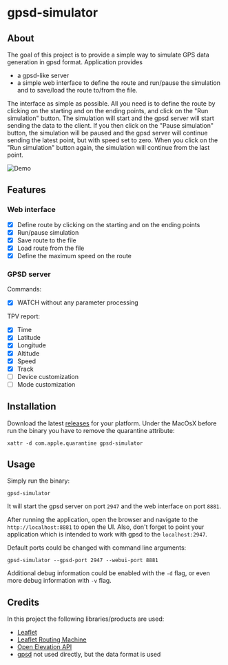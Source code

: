 # gpsd-simulator

## About

The goal of this project is to provide a simple way to simulate GPS data generation in gpsd format. 
Application provides 
- a gpsd-like server
- a simple web interface to define the route and run/pause the simulation and to save/load the route to/from the file.

The interface as simple as possible. All you need is to define the route by clicking on the starting and on the ending points, 
and click on the "Run simulation" button. The simulation will start and the gpsd server will start sending the data to the client.
If you then click on the "Pause simulation" button, the simulation will be paused and the gpsd server will continue sending
the latest point, but with speed set to zero. When you click on the "Run simulation" button again, the simulation will continue
from the last point.

![Demo](docs/demo.gif)

## Features

### Web interface

- [x] Define route by clicking on the starting and on the ending points
- [x] Run/pause simulation
- [x] Save route to the file
- [x] Load route from the file
- [x] Define the maximum speed on the route

### GPSD server

Commands:
- [x] WATCH without any parameter processing

TPV report:
- [x] Time
- [x] Latitude
- [x] Longitude
- [x] Altitude
- [x] Speed
- [x] Track
- [ ] Device customization
- [ ] Mode customization

## Installation

Download the latest [releases](https://github.com/aokhrimenko/gpsd-simulator/releases) for your platform.
Under the MacOsX before run the binary you have to remove the quarantine attribute:
```shell
xattr -d com.apple.quarantine gpsd-simulator
```

## Usage
Simply run the binary:
```shell
gpsd-simulator
```
It will start the gpsd server on port `2947` and the web interface on port `8881`.

After running the application, open the browser and navigate to the `http://localhost:8881` to open the UI.
Also, don't forget to point your application which is intended to work with gpsd to the `localhost:2947`.

Default ports could be changed with command line arguments:
```shell
gpsd-simulator --gpsd-port 2947 --webui-port 8881
```

Additional debug information could be enabled with the `-d` flag, or even more debug information with `-v` flag.

## Credits

In this project the following libraries/products are used:

- [Leaflet](https://leafletjs.com/)
- [Leaflet Routing Machine](http://www.liedman.net/leaflet-routing-machine/)
- [Open Elevation API](https://open-elevation.com/)
- [gpsd](https://gpsd.gitlab.io/gpsd/index.html) not used directly, but the data format is used
